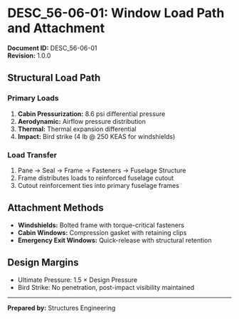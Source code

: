 # DESC_56-06-01: Window Load Path and Attachment

**Document ID:** DESC_56-06-01  
**Revision:** 1.0.0  

## Structural Load Path
### Primary Loads
1. **Cabin Pressurization:** 8.6 psi differential pressure
2. **Aerodynamic:** Airflow pressure distribution
3. **Thermal:** Thermal expansion differential
4. **Impact:** Bird strike (4 lb @ 250 KEAS for windshields)

### Load Transfer
1. Pane → Seal → Frame → Fasteners → Fuselage Structure
2. Frame distributes loads to reinforced fuselage cutout
3. Cutout reinforcement ties into primary fuselage frames

## Attachment Methods
- **Windshields:** Bolted frame with torque-critical fasteners
- **Cabin Windows:** Compression gasket with retaining clips
- **Emergency Exit Windows:** Quick-release with structural retention

## Design Margins
- Ultimate Pressure: 1.5 × Design Pressure
- Bird Strike: No penetration, post-impact visibility maintained

---
**Prepared by:** Structures Engineering

